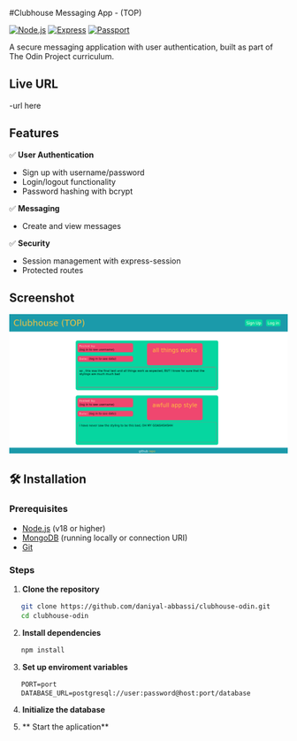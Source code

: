 #Clubhouse Messaging App - (TOP)

[![Node.js](https://img.shields.io/badge/Node.js-18.x-green)](https://nodejs.org/)
[![Express](https://img.shields.io/badge/Express-4.x-lightgrey)](https://expressjs.com/)
[![Passport](https://img.shields.io/badge/Passport.js-0.7-blue)](http://www.passportjs.org/)

A secure messaging application with user authentication, built as part of The Odin Project curriculum.

## Live URL

 -url here


## Features

✅ **User Authentication**  
- Sign up with username/password
- Login/logout functionality
- Password hashing with bcrypt

✅ **Messaging**  
- Create and view messages 

✅ **Security**  
- Session management with express-session  
- Protected routes 

## Screenshot
![App Preview](/public/clubhouse.png)

## 🛠️ Installation

### Prerequisites
- [Node.js](https://nodejs.org/) (v18 or higher)
- [MongoDB](https://www.mongodb.com/) (running locally or connection URI)
- [Git](https://git-scm.com/)

### Steps

1. **Clone the repository**
```bash
   git clone https://github.com/daniyal-abbassi/clubhouse-odin.git
   cd clubhouse-odin
   ```

2. **Install dependencies**
```bash
   npm install
   ```

3. **Set up enviroment variables**
```.env
   PORT=port
   DATABASE_URL=postgresql://user:password@host:port/database
   ```

4. **Initialize the database**

5. ** Start the aplication**
